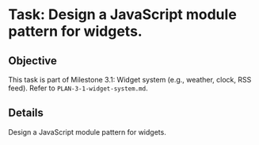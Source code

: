 # Task: Design a JavaScript module pattern for widgets.

## Objective
This task is part of Milestone 3.1: Widget system (e.g., weather, clock, RSS feed). Refer to `PLAN-3-1-widget-system.md`.

## Details
Design a JavaScript module pattern for widgets.
